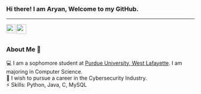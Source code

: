 ### Hi there! I am Aryan, Welcome to my GitHub.


<hr />

<a href="https://www.linkedin.com/in/aryan-jain-cs/">
  <img align="left" width="24px" src="https://cdn.jsdelivr.net/npm/simple-icons@v3/icons/linkedin.svg"  />
</a>
<a href="mailto:aryanjain.1710@gmail.com">
  <img align="left" width="26px" src="https://cdn.jsdelivr.net/npm/simple-icons@v3/icons/gmail.svg" />
</a>

<br />
<br />


### About Me 🚀

💻 I am a sophomore student at [Purdue University, West Lafayette](https://www.purdue.edu/). I am majoring in Computer Science.
<br />
🌱 I wish to pursue a career in the Cybersecurity Industry. 
<br />
⚡ Skills: Python, Java, C, MySQL




<!--
**Aryan-Jain-1710/Aryan-Jain-1710** is a ✨ _special_ ✨ repository because its `README.md` (this file) appears on your GitHub profile.


📫 How to reach me: 
<br /> LinkedIn: https://www.linkedin.com/in/aryan-jain-cs/
<br /> Mail: aryanjain.1710@gmail.com


Here are some ideas to get you started:

- 🔭 I’m currently working on ...
- 🌱 I’m currently learning ...
- 👯 I’m looking to collaborate on ...
- 🤔 I’m looking for help with ...
- 💬 Ask me about ...
- 📫 How to reach me: ...
- 😄 Pronouns: ...
- ⚡ Fun fact: ...
-->
